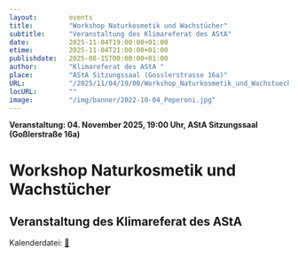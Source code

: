 ```yaml
---
layout:        events
title:         "Workshop Naturkosmetik und Wachstücher"
subtitle:      "Veranstaltung des Klimareferat des AStA"
date:          2025-11-04T19:00:00+01:00
etime:         2025-11-04T21:00:00+01:00
publishdate:   2025-08-15T00:00:00+01:00
author:        "Klimareferat des AStA "
place:         "AStA Sitzungssaal (Gosslerstrasse 16a)"
URL:           "/2025/11/04/19/00/Workshop_Naturkosmetik_und_Wachstuecher"
locURL:        ""
image:         "/img/banner/2022-10-04_Peperoni.jpg"
---
```


**Veranstaltung: 04. November 2025, 19:00 Uhr, AStA Sitzungssaal (Goßlerstraße 16a)**

Workshop Naturkosmetik und Wachstücher
===========

Veranstaltung des Klimareferat des AStA
-----------


Kalenderdatei: [📆](/ics/2025-11-04_19-00_workshop_naturkosmetik_und_wachstuecher.ics)




